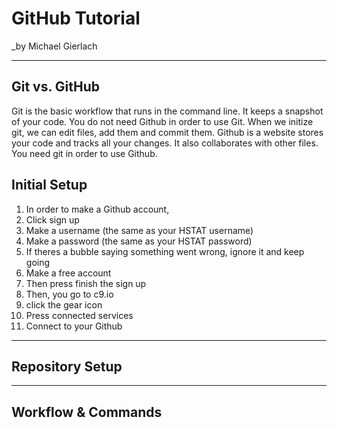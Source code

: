 # GitHub Tutorial

_by Michael Gierlach

---
## Git vs. GitHub
  Git is the basic workflow that runs in the command line. It keeps a snapshot of your code. 
You do not need Github in order to use Git. When we initize git, we can edit files, add them and commit them.
  Github is a website stores your code and tracks all your changes. It also collaborates with other files. You need git in order to use Github. 






## Initial Setup
1. In order to make a Github account, 
2. Click sign up 
3. Make a username (the same as your HSTAT username)
4. Make a password (the same as your HSTAT password)
5. If theres a bubble saying something went wrong, ignore it and keep going
6. Make a free account
7. Then press finish the sign up
8. Then, you go to c9.io
9. click the gear icon
10. Press connected services
11. Connect to your Github


---
## Repository Setup



---
## Workflow & Commands